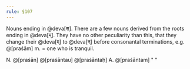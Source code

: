 ```yaml
---
rule: §107
---
```


Nouns ending in @deva[स्]. There are a few nouns derived from the roots ending in @deva[म्]. They have no other peculiarity than this, that they change their @deva[म्] to @deva[न्] before consonantal terminations, e.g. @[praśām] m. = one who is tranquil.

N. @[praśān] @[praśāntau] @[praśāntaḥ] A. @[praśāntam] " "